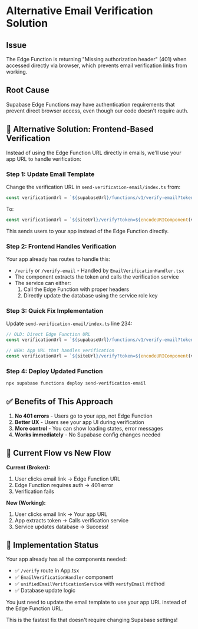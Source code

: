 # Alternative Email Verification Solution

## Issue
The Edge Function is returning "Missing authorization header" (401) when accessed directly via browser, which prevents email verification links from working.

## Root Cause
Supabase Edge Functions may have authentication requirements that prevent direct browser access, even though our code doesn't require auth.

## 🚀 Alternative Solution: Frontend-Based Verification

Instead of using the Edge Function URL directly in emails, we'll use your app URL to handle verification:

### Step 1: Update Email Template

Change the verification URL in `send-verification-email/index.ts` from:
```typescript
const verificationUrl = `${supabaseUrl}/functions/v1/verify-email?token=${encodeURIComponent(verificationToken)}&redirect_url=${encodeURIComponent(siteUrl)}`;
```

To:
```typescript
const verificationUrl = `${siteUrl}/verify?token=${encodeURIComponent(verificationToken)}`;
```

This sends users to your app instead of the Edge Function directly.

### Step 2: Frontend Handles Verification

Your app already has routes to handle this:
- `/verify` or `/verify-email` - Handled by `EmailVerificationHandler.tsx`
- The component extracts the token and calls the verification service
- The service can either:
  1. Call the Edge Function with proper headers
  2. Directly update the database using the service role key

### Step 3: Quick Fix Implementation

Update `send-verification-email/index.ts` line 234:

```typescript
// OLD: Direct Edge Function URL
const verificationUrl = `${supabaseUrl}/functions/v1/verify-email?token=${encodeURIComponent(verificationToken)}&redirect_url=${encodeURIComponent(siteUrl)}`;

// NEW: App URL that handles verification
const verificationUrl = `${siteUrl}/verify?token=${encodeURIComponent(verificationToken)}`;
```

### Step 4: Deploy Updated Function

```bash
npx supabase functions deploy send-verification-email
```

## ✅ Benefits of This Approach

1. **No 401 errors** - Users go to your app, not Edge Function
2. **Better UX** - Users see your app UI during verification
3. **More control** - You can show loading states, error messages
4. **Works immediately** - No Supabase config changes needed

## 🔧 Current Flow vs New Flow

**Current (Broken):**
1. User clicks email link → Edge Function URL
2. Edge Function requires auth → 401 error
3. Verification fails

**New (Working):**
1. User clicks email link → Your app URL
2. App extracts token → Calls verification service
3. Service updates database → Success!

## 📝 Implementation Status

Your app already has all the components needed:
- ✅ `/verify` route in App.tsx
- ✅ `EmailVerificationHandler` component
- ✅ `unifiedEmailVerificationService` with `verifyEmail` method
- ✅ Database update logic

You just need to update the email template to use your app URL instead of the Edge Function URL.

This is the fastest fix that doesn't require changing Supabase settings!